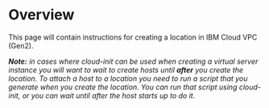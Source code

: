 # Overview

This page will contain instructions for creating a location in IBM Cloud VPC (Gen2).





_**Note:** in cases where cloud-init can be used when creating a virtual server instance you will want to wait to create hosts until **after** you create the location.  To attach a host to a location you need to run a script that you generate when you create the location.  You can run that script using cloud-init, or you can wait until after the host starts up to do it._